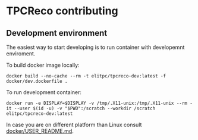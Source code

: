 # TPCReco contributing

## Development environment

The easiest way to start developing is to run container with developemnt enviroment.

To build docker image locally:

```
docker build --no-cache --rm -t elitpc/tpcreco-dev:latest -f docker/dev.dockerfile . 
```

To run development container:

```
docker run -e DISPLAY=$DISPLAY -v /tmp/.X11-unix:/tmp/.X11-unix --rm -it --user $(id -u) -v "$PWD":/scratch --workdir /scratch elitpc/tpcreco-dev:latest
```

In case you are on different platform than Linux consult [docker/USER_README.md](docker/USER_README.md).
